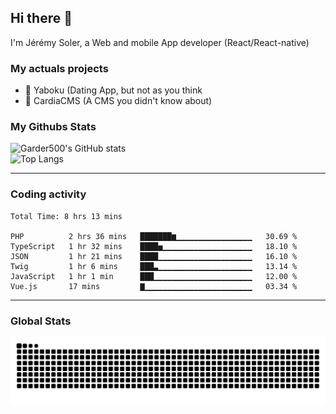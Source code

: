 ## Hi there 👋

I'm Jérémy Soler, a Web and mobile App developer (React/React-native)


### My actuals projects 
- 🔭 Yaboku (Dating App, but not as you think
- 🌱 CardiaCMS (A CMS you didn't know about)

### My Githubs Stats

<!--- ![Garder 500 stats](https://github-readme-stats.vercel.app/api?username=garder500&show_icons=true&theme=Gradient) -->
![Garder500's GitHub stats](https://github-readme-stats.vercel.app/api?username=garder500&show_icons=true&theme=material-palenight&include_all_commits=true&custom_title=My%20Github%20Stats)
<br/>
![Top Langs](https://github-readme-stats.vercel.app/api/top-langs/?username=garder500&theme=material-palenight&layout=compact)

---
### Coding activity

<!--START_SECTION:waka-->

```text
Total Time: 8 hrs 13 mins

PHP          2 hrs 36 mins   ███████▆▁▁▁▁▁▁▁▁▁▁▁▁▁▁▁▁▁   30.69 %
TypeScript   1 hr 32 mins    ████▅▁▁▁▁▁▁▁▁▁▁▁▁▁▁▁▁▁▁▁▁   18.10 %
JSON         1 hr 21 mins    ████▁▁▁▁▁▁▁▁▁▁▁▁▁▁▁▁▁▁▁▁▁   16.10 %
Twig         1 hr 6 mins     ███▃▁▁▁▁▁▁▁▁▁▁▁▁▁▁▁▁▁▁▁▁▁   13.14 %
JavaScript   1 hr 1 min      ███▁▁▁▁▁▁▁▁▁▁▁▁▁▁▁▁▁▁▁▁▁▁   12.00 %
Vue.js       17 mins         ▇▁▁▁▁▁▁▁▁▁▁▁▁▁▁▁▁▁▁▁▁▁▁▁▁   03.34 %
```

<!--END_SECTION:waka-->

---

### Global Stats 

![Snake.svg](https://github.com/garder500/garder500/blob/output/github-contribution-grid-snake.svg)
